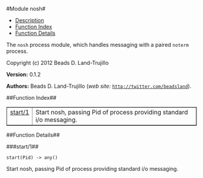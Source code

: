 

#Module nosh#
* [Description](#description)
* [Function Index](#index)
* [Function Details](#functions)


The `nosh` process module, which handles messaging with a paired `noterm` process.



Copyright (c) 2012 Beads D. Land-Trujillo

__Version:__ 0.1.2

__Authors:__ Beads D. Land-Trujillo (_web site:_ [`http://twitter.com/beadsland`](http://twitter.com/beadsland)).<a name="index"></a>

##Function Index##


<table width="100%" border="1" cellspacing="0" cellpadding="2" summary="function index"><tr><td valign="top"><a href="#start-1">start/1</a></td><td>Start nosh, passing Pid of process providing standard i/o messaging.</td></tr></table>


<a name="functions"></a>

##Function Details##

<a name="start-1"></a>

###start/1##




`start(Pid) -> any()`



Start nosh, passing Pid of process providing standard i/o messaging.